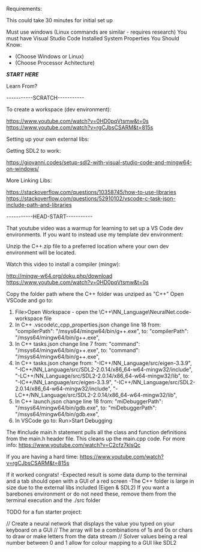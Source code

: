 Requirements:

This could take 30 minutes for initial set up

Must use windows (Linux commands are similar - requires research)
You must have Visual Studio Code Installed
System Properties You Should Know:
- (Choose Windows or Linux)
- (Choose Processor Achitecture)


***********START HERE***********

Learn From?

-----------SCRATCH-----------

 To create a workspace (dev environment):

https://www.youtube.com/watch?v=0HD0pqVtsmw&t=0s
https://www.youtube.com/watch?v=rgCJbsCSARM&t=815s

Setting up your own external libs:

Getting SDL2 to work:

https://giovanni.codes/setup-sdl2-with-visual-studio-code-and-mingw64-on-windows/

More Linking Libs:

https://stackoverflow.com/questions/10358745/how-to-use-libraries
https://stackoverflow.com/questions/52910102/vscode-c-task-json-include-path-and-libraries


-----------HEAD-START-----------

That youtube video was a warmup for learning to set up a VS Code dev environments.
If you want to instead use my template dev environment:

Unzip the C++.zip file to a preferred location where your own dev environment will be located.

Watch this video to install a compiler (mingw):

http://mingw-w64.org/doku.php/download
https://www.youtube.com/watch?v=0HD0pqVtsmw&t=0s

Copy the folder path where the C++ folder was unziped as "C++"
Open VSCode and go to:
1) File>Open Workspace  -  open the <Your Folder>\C++\NN_Language\NeuralNet.code-workspace file
2) In C++ .vscode\c_cpp_properties.json change line 18 from:
	"compilerPath": "<My Folder>/msys64/mingw64/bin/g++.exe",
	to:
	"compilerPath": "<Your Folder>/msys64/mingw64/bin/g++.exe",
3) In C++ tasks.json change line 7 from:
	"command": "<My Folder>/msys64/mingw64/bin/g++.exe",
	to:
	"command": "<Your Folder>/msys64/mingw64/bin/g++.exe",
4) In C++ tasks.json change from:
	"-I<My Folder>C++/NN_Language/src/eigen-3.3.9",
	"-I<My Folder>C++/NN_Language/src/SDL2-2.0.14/x86_64-w64-mingw32/include",
	"-L<My Folder>C++/NN_Language/src/SDL2-2.0.14/x86_64-w64-mingw32/lib",
	to:
	"-I<Your Folder>C++/NN_Language/src/eigen-3.3.9",
	"-I<Your Folder>C++/NN_Language/src/SDL2-2.0.14/x86_64-w64-mingw32/include",
	"-L<Your Folder>C++/NN_Language/src/SDL2-2.0.14/x86_64-w64-mingw32/lib",
5) In C++ launch.json change line 18 from:
	"miDebuggerPath": "<My Folder>/msys64/mingw64/bin/gdb.exe",
	to:
	"miDebuggerPath": "<Your Folder>/msys64/mingw64/bin/gdb.exe",
6) In VSCode go to:
Run>Start Debugging


The #include main.h statement pulls all the class and function definitions from the main.h header file.
This cleans up the main.cpp code.
For more info: https://www.youtube.com/watch?v=C2cfz7klsQc


If you are having a hard time:
https://www.youtube.com/watch?v=rgCJbsCSARM&t=815s


If it worked congrats!
-Expected result is some data dump to the terminal and a tab should open with a GUI of a red screen
-The C++ folder is large in size due to the external libs included (Eigen & SDL2)
	If you want a barebones environment or do not need these, remove them from the terminal execution and the ./src folder


TODO for a fun starter project:

// Create a neural network that displays the value you typed on your keyboard on a GUI
// The array will be a combinations of 1s and 0s or chars to draw or make letters from the data stream
// Solver values being a real number between 0 and 1 allow for colour mapping to a GUI like SDL2
